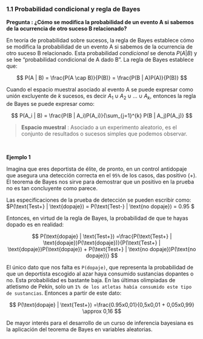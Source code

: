 ### 1.1 Probabilidad condicional y regla de Bayes

**Pregunta : ¿Cómo se modifica la probabilidad de un evento A si sabemos de la ocurrencia de otro suceso B relacionado?**

En teoría de probabilidad sobre sucesos, la regla de Bayes establece cómo se modifica la probabilidad de un evento A si sabemos de la ocurrencia de otro suceso B relacionado. Esta probabilidad *condicional* se denota $P(A | B)$ y se lee “probabilidad condicional de A dado B”. La regla de Bayes establece que:

$$
P(A | B) = \frac{P(A \cap B)}{P(B)} = \frac{P(B | A)P(A)}{P(B)}
$$

Cuando el espacio muestral asociado al evento A se puede expresar como unión excluyente de *k* sucesos, es decir $A_1 \cup A_2 \cup \ldots \cup A_k$, entonces la regla de Bayes se puede expresar como:

$$
P(A_i | B) = \frac{P(B | A_i)P(A_i)}{\sum_{j=1}^{k} P(B | A_j)P(A_j)}
$$

> **Espacio muestral** : Asociado a un experimento aleatorio, es el conjunto de resultados o sucesos simples que podemos observar.

<br>

**Ejemplo 1**

Imagina que eres deportista de élite, de pronto, en un control antidopaje que asegura una detección correcta en el `95%` de los casos, das positivo (+).  El teorema de Bayes nos sirve para demostrar que un positivo en la prueba no es tan concluyente como parece. 

Las especificaciones de la prueba de detección se pueden escribir como: $P(\text{Test+} |  \text{dopaje}) = P(\text{Test-} | \text{no dopaje}) = 0.95 $


Entonces, en virtud de la regla de Bayes, la probabilidad de que te hayas dopado es en realidad:

$$
P(\text{dopaje} | \text{Test+}) =\frac{P(\text{Test+} | \text{dopaje})P(\text{dopaje})}{P(\text{Test+} | \text{dopaje})P(\text{dopaje}) + P(\text{Test+} | \text{no dopaje})P(\text{no dopaje})}
$$


El único dato que nos falta es `P(dopaje)`, que representa la probabilidad de que un deportista escogido al azar haya consumido sustancias dopantes o no. Esta probabilidad es bastante baja. En las últimas olimpiadas de atletismo de Pekín, solo un `1% de los atletas había consumido este tipo de sustancias`. Entonces a partir de este dato:


$$
P(\text{dopaje} | \text{Test+}) =\frac{0.95x0,01}{0,5x0,01 + 0,05x0,99} \approx 0,16
$$


De mayor interés para el desarrollo de un curso de inferencia bayesiana es la aplicación del teorema de Bayes en variables aleatorias.



